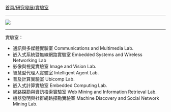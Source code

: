 [首頁/研究發展/實驗室](http://www.inm.ntu.edu.tw/lab/url2.php?class=101)

---

![](http://i.imgur.com/VzfAEEn.png)

---

實驗室：
- 通訊與多媒體實驗室 Communications and Multimedia Lab.
- 嵌入式系統暨無線網路實驗室 Embedded Systems and Wireless Networking Lab
- 影像與視覺實驗室 Image and Vision Lab.
- 智慧型代理人實驗室 Intelligent Agent Lab.
- 普及計算實驗室 Ubicomp Lab.
- 嵌入式計算實驗室 Embedded Computing Lab.
- 網路探勘與資訊檢索實驗室 Web Mining and Information Retrieval Lab.
- 機器發明與社群網路探勘實驗室 Machine Discovery and Social Network Mining Lab.